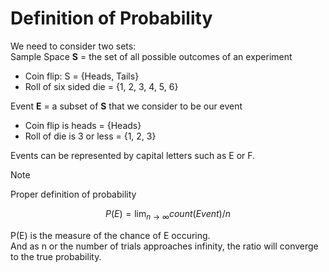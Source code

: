 # Definition of Probability

We need to consider two sets:  
Sample Space **S** = the set of all possible outcomes of an experiment  
* Coin flip: S = {Heads, Tails}
* Roll of six sided die = {1, 2, 3, 4, 5, 6}  

Event **E** = a subset of **S** that we consider to be our event
* Coin flip is heads = {Heads}
* Roll of die is 3 or less = {1, 2, 3}

Events can be represented by capital letters such as E or F.

> [!NOTE]  
> Proper definition of probability
> ```math
> P(E) = \lim_{n \to \infty} count(Event) / n
> ```

P(E) is the measure of the chance of E occuring.   
And as n or the number of trials approaches infinity, the ratio will converge to the true probability. 
